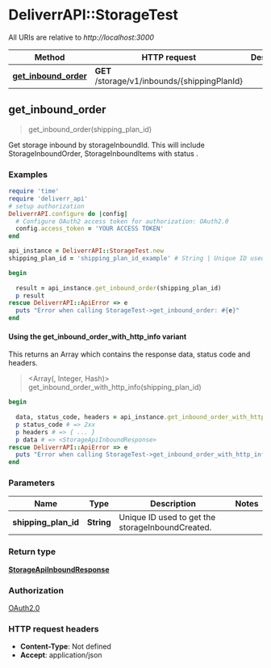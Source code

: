 # DeliverrAPI::StorageTest

All URIs are relative to *http://localhost:3000*

| Method | HTTP request | Description |
| ------ | ------------ | ----------- |
| [**get_inbound_order**](StorageTest.md#get_inbound_order) | **GET** /storage/v1/inbounds/{shippingPlanId} |  |


## get_inbound_order

> <StorageApiInboundResponse> get_inbound_order(shipping_plan_id)



Get storage inbound by storageInboundId. This will include StorageInboundOrder, StorageInboundItems with status .

### Examples

```ruby
require 'time'
require 'deliverr_api'
# setup authorization
DeliverrAPI.configure do |config|
  # Configure OAuth2 access token for authorization: OAuth2.0
  config.access_token = 'YOUR ACCESS TOKEN'
end

api_instance = DeliverrAPI::StorageTest.new
shipping_plan_id = 'shipping_plan_id_example' # String | Unique ID used to get the storageInboundCreated.

begin
  
  result = api_instance.get_inbound_order(shipping_plan_id)
  p result
rescue DeliverrAPI::ApiError => e
  puts "Error when calling StorageTest->get_inbound_order: #{e}"
end
```

#### Using the get_inbound_order_with_http_info variant

This returns an Array which contains the response data, status code and headers.

> <Array(<StorageApiInboundResponse>, Integer, Hash)> get_inbound_order_with_http_info(shipping_plan_id)

```ruby
begin
  
  data, status_code, headers = api_instance.get_inbound_order_with_http_info(shipping_plan_id)
  p status_code # => 2xx
  p headers # => { ... }
  p data # => <StorageApiInboundResponse>
rescue DeliverrAPI::ApiError => e
  puts "Error when calling StorageTest->get_inbound_order_with_http_info: #{e}"
end
```

### Parameters

| Name | Type | Description | Notes |
| ---- | ---- | ----------- | ----- |
| **shipping_plan_id** | **String** | Unique ID used to get the storageInboundCreated. |  |

### Return type

[**StorageApiInboundResponse**](StorageApiInboundResponse.md)

### Authorization

[OAuth2.0](../README.md#OAuth2.0)

### HTTP request headers

- **Content-Type**: Not defined
- **Accept**: application/json

